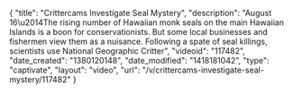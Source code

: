 {
    "title": "Crittercams Investigate Seal Mystery",
    "description": "August 16\u2014The rising number of Hawaiian monk seals on the main Hawaiian Islands is a boon for conservationists. But some local businesses and fishermen view them as a nuisance. Following a spate of seal killings, scientists use National Geographic Critter",
    "videoid": "117482",
    "date_created": "1380120148",
    "date_modified": "1418181042",
    "type": "captivate",
    "layout": "video",
    "url": "\/v\/crittercams-investigate-seal-mystery\/117482"
}